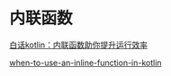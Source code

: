 # 内联函数

[白话kotlin：内联函数助你提升运行效率](https://www.jianshu.com/p/be78824ce1c2)

[when-to-use-an-inline-function-in-kotlin](https://stackoverflow.com/questions/44471284/when-to-use-an-inline-function-in-kotlin)

